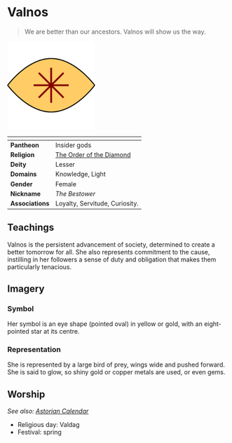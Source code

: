 # Valnos

> We are better than our ancestors. Valnos will show us the way.

<img src="../../../images/gods/valnos.png" height="200" />

| []() | |
| --- | --- |
| **Pantheon** | Insider gods |
| **Religion** | [The Order of the Diamond](../the-order-of-the-diamond.md) |
| **Deity** | Lesser |
| **Domains** | Knowledge, Light |
| **Gender** | Female |
| **Nickname** | *The Bestower* |
| **Associations** | Loyalty, Servitude, Curiosity. |

## Teachings

Valnos is the persistent advancement of society, determined to create a better tomorrow for all. She also represents commitment to the cause, instilling in her followers a sense of duty and obligation that makes them particularly tenacious.

## Imagery

### Symbol

Her symbol is an eye shape (pointed oval) in yellow or gold, with an eight-pointed star at its centre.

### Representation

She is represented by a large bird of prey, wings wide and pushed forward. She is said to glow, so shiny gold or copper metals are used, or even gems.

## Worship

*See also: [Astorian Calendar](../../history/astorian-calendar.md)*

- Religious day: Valdag
- Festival: spring
